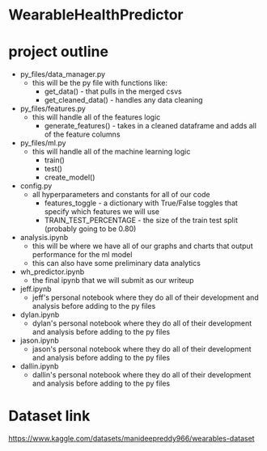 # WearableHealthPredictor

# project outline

* py_files/data_manager.py
    * this will be the py file with functions like:
        * get_data() - that pulls in the merged csvs
        * get_cleaned_data() - handles any data cleaning
* py_files/features.py
    * this will handle all of the features logic
        * generate_features() - takes in a cleaned dataframe and adds all of the feature columns
* py_files/ml.py
    * this will handle all of the machine learning logic
        * train()
        * test()
        * create_model()
* config.py
    * all hyperparameters and constants for all of our code
        * features_toggle - a dictionary with True/False toggles that specify which features we will use
        * TRAIN_TEST_PERCENTAGE - the size of the train test split (probably going to be 0.80)
* analysis.ipynb
    * this will be where we have all of our graphs and charts that output performance for the ml model
    * this can also have some preliminary data analytics
* wh_predictor.ipynb
    * the final ipynb that we will submit as our writeup
* jeff.ipynb
    * jeff's personal notebook where they do all of their development and analysis before adding to the py files
* dylan.ipynb
    * dylan's personal notebook where they do all of their development and analysis before adding to the py files
* jason.ipynb
    * jason's personal notebook where they do all of their development and analysis before adding to the py files
* dallin.ipynb
    * dallin's personal notebook where they do all of their development and analysis before adding to the py files

# Dataset link

https://www.kaggle.com/datasets/manideepreddy966/wearables-dataset
